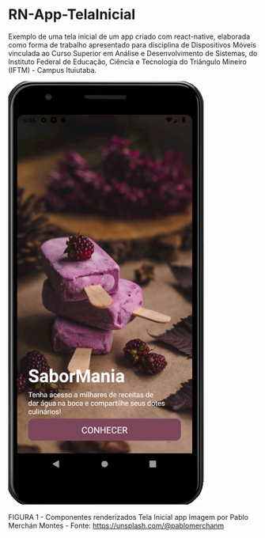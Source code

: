 # RN-App-TelaInicial
Exemplo de uma tela inicial de um app criado com react-native, elaborada como forma de trabalho apresentado para disciplina de Dispositivos Móveis vinculada ao Curso Superior em Análise e Desenvolvimento de Sistemas, do Instituto Federal de Educação, Ciência e Tecnologia do Triângulo Mineiro (IFTM) - Campus Ituiutaba.


![alt text](https://github.com/thaisvilarinho/RN-App-TelaInicial/blob/master/app.PNG?raw=true)

FIGURA 1 - Componentes renderizados Tela Inicial app 
Imagem por Pablo Merchán Montes - Fonte: https://unsplash.com/@pablomerchanm
